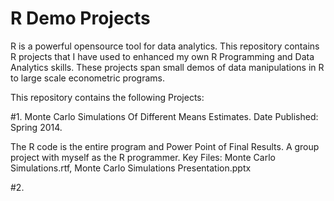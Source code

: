 # R Demo Projects
 
R is a powerful opensource tool for data analytics.  This repository contains R projects that I have used to enhanced my own R Programming and Data Analytics skills.  These projects span small demos of data manipulations in R to large scale econometric programs.  
 
This repository contains the following Projects:  

  #1. Monte Carlo Simulations Of Different Means Estimates. Date Published: Spring 2014.
  
The R code is the entire program and Power Point of Final Results. A group project with myself as the R programmer. 
          Key Files: Monte Carlo Simulations.rtf, Monte Carlo Simulations Presentation.pptx

  #2.
